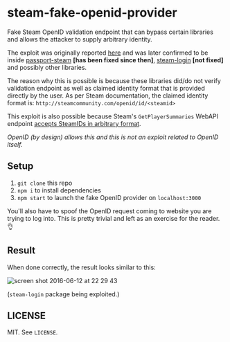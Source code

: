 # steam-fake-openid-provider

Fake Steam OpenID validation endpoint that can bypass certain libraries and allows the attacker to supply arbitrary identity.

The exploit was originally reported [here](https://www.reddit.com/r/SteamBot/comments/4msigy/psa_warning_scammers_exploiting_vulnerability/) and was later confirmed to be inside [passport-steam](https://github.com/liamcurry/passport-steam/issues/35) **[has been fixed since then]**, [steam-login](https://github.com/cpancake/steam-login/issues/8) **[not fixed]** and possibly other libraries.

The reason why this is possible is because these libraries did/do not verify validation endpoint as well as claimed identity format that is provided directly by the user. As per Steam documentation, the claimed identity format is: `http://steamcommunity.com/openid/id/<steamid>`

This exploit is also possible because Steam's `GetPlayerSummaries` WebAPI endpoint [accepts SteamIDs in arbitrary format](https://github.com/liamcurry/passport-steam/issues/35#issuecomment-225447572).

*OpenID (by design) allows this and this is not an exploit related to OpenID itself.*

## Setup

1. `git clone` this repo
2. `npm i` to install dependencies
3. `npm start` to launch the fake OpenID provider on `localhost:3000`

You'll also have to spoof the OpenID request coming to website you are trying to log into. This is pretty trivial and left as an exercise for the reader. 👌

## Result

When done correctly, the result looks similar to this:

![screen shot 2016-06-12 at 22 29 43](https://cloud.githubusercontent.com/assets/2640934/15993697/62fc16d8-30ee-11e6-928c-fae56cf6f41c.png)

(`steam-login` package being exploited.)

## LICENSE

MIT. See `LICENSE`.
